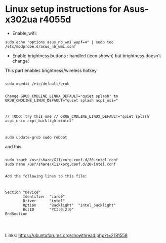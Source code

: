 # Linux setup instructions for Asus-x302ua r4055d 

* Enable_wifi:

<code>sudo echo "options asus_nb_wmi wapf=4" | sudo tee /etc/modprobe.d/asus_nb_wmi.conf</code>

* Enable brightness buttons : handled (icon shown) but brightness doesn't change:

This part enables brightness/wireless hotkey

<code>
sudo mcedit /etc/default/grub

Change
    GRUB_CMDLINE_LINUX_DEFAULT="quiet splash"
to
    GRUB_CMDLINE_LINUX_DEFAULT="quiet splash acpi_osi="

// TODO: try this one
// GRUB_CMDLINE_LINUX_DEFAULT="quiet splash acpi_osi= acpi_backlight=intel"


sudo update-grub
sudo reboot
</code>

and this

<code>
sudo touch /usr/share/X11/xorg.conf.d/20-intel.conf
sudo nano /usr/share/X11/xorg.conf.d/20-intel.conf

Add the following lines to this file:
<pre>
Section "Device"
        Identifier  "card0"
        Driver      "intel"
        Option      "Backlight"  "intel_backlight"
        BusID       "PCI:0:2:0"
EndSection
</pre>

</code>




Links:
https://ubuntuforums.org/showthread.php?t=2181558
